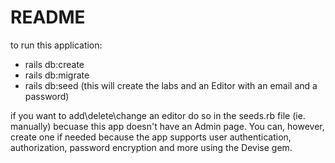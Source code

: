# README
to run this application:
- rails db:create
- rails db:migrate
- rails db:seed (this will create the labs and an Editor with an email and a password)

if you want to add\delete\change an editor do so in the seeds.rb file (ie. manually) becuase this app doesn't have an Admin page. You can, however, create one if needed because the app supports user authentication, authorization, password encryption and more using the Devise gem.

